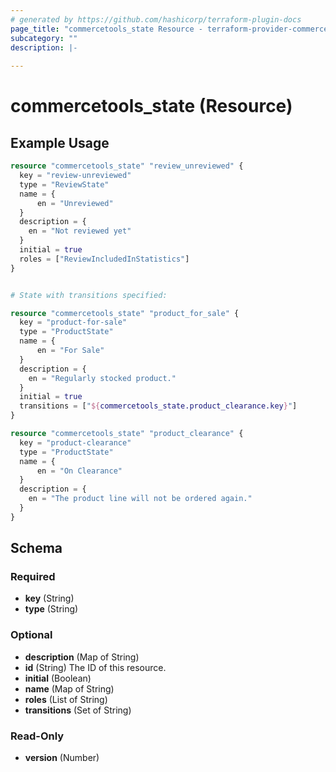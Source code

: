 ```yaml
---
# generated by https://github.com/hashicorp/terraform-plugin-docs
page_title: "commercetools_state Resource - terraform-provider-commercetools"
subcategory: ""
description: |-
  
---
```


# commercetools_state (Resource)



## Example Usage

```terraform
resource "commercetools_state" "review_unreviewed" {
  key = "review-unreviewed"
  type = "ReviewState"
  name = {
      en = "Unreviewed"
  }
  description = {
    en = "Not reviewed yet"
  }
  initial = true
  roles = ["ReviewIncludedInStatistics"]
}


# State with transitions specified:

resource "commercetools_state" "product_for_sale" {
  key = "product-for-sale"
  type = "ProductState"
  name = {
      en = "For Sale"
  }
  description = {
    en = "Regularly stocked product."
  }
  initial = true
  transitions = ["${commercetools_state.product_clearance.key}"]
}

resource "commercetools_state" "product_clearance" {
  key = "product-clearance"
  type = "ProductState"
  name = {
      en = "On Clearance"
  }
  description = {
    en = "The product line will not be ordered again."
  }
}
```

<!-- schema generated by tfplugindocs -->
## Schema

### Required

- **key** (String)
- **type** (String)

### Optional

- **description** (Map of String)
- **id** (String) The ID of this resource.
- **initial** (Boolean)
- **name** (Map of String)
- **roles** (List of String)
- **transitions** (Set of String)

### Read-Only

- **version** (Number)


